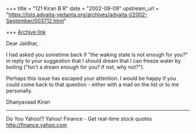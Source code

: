 +++
title = "121 Kiran B R"
date = "2002-09-09"
upstream_url = "https://lists.advaita-vedanta.org/archives/advaita-l/2002-September/003712.html"

+++
[Archive link](https://lists.advaita-vedanta.org/archives/advaita-l/2002-September/003712.html)

Dear Jaldhar,

I had asked you sometime back if "the waking state is
not enough for you?" in reply to your suggestion that
I should dream that I can freeze water by boiling
("Isn't a dream enough for you? If not, why not?").

Perhaps this issue has escaped your attention. I would
be happy if you could come back to that question -
either with a mail on the list or to me personally.

Dhanyavaad
Kiran

__________________________________________________
Do You Yahoo!?
Yahoo! Finance - Get real-time stock quotes
http://finance.yahoo.com

